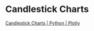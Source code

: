 # Candlestick Charts

[Candlestick Charts | Python | Plotly](https://plotly.com/python/candlestick-charts/)